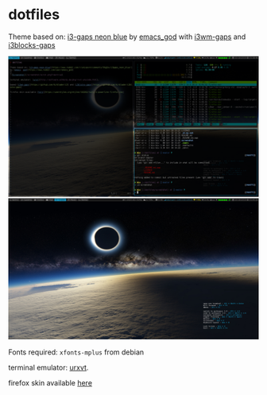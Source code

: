 # dotfiles

Theme based on: [i3-gaps neon blue][1] by [emacs\_god][2] with [i3wm-gaps][4] and [i3blocks-gaps][5]

![Screenshot](/screenshot/scrot.png?raw=true)
![Screenshot2](/screenshot/scrot2.png?raw=true)

Fonts required: `xfonts-mplus` from debian

terminal emulator: [urxvt][3].

firefox skin available [here][6]

[1]: https://www.reddit.com/r/unixporn/comments/56g2ov/i3gaps_neon_blue/
[2]: https://www.reddit.com/user/emacs_god
[3]: http://software.schmorp.de/pkg/rxvt-unicode.html
[4]: https://github.com/Airblader/i3
[5]: https://github.com/Airblader/i3blocks-gaps
[6]: https://userstyles.org/styles/102262/twily-s-powerline-firefox-css

